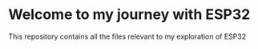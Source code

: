 # Welcome to my journey with ESP32

This repository contains all the files relevant to my exploration of ESP32

